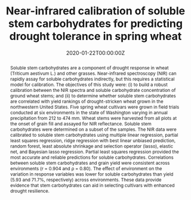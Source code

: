 ---
abstract: "Soluble stem carbohydrates are a component of drought response in wheat (Triticum aestivum L.) and other grasses. Near-infrared spectroscopy (NIR) can rapidly assay for soluble carbohydrates indirectly, but this requires a statistical model for calibration. The objectives of this study were: (i) to build a robust calibration between the NIR spectra and soluble carbohydrate concentration of ground wheat stems; and (ii) to determine whether soluble stem carbohydrates are correlated with yield rankings of drought-stricken wheat grown in the northwestern United States. Five spring wheat cultivars were grown in field trials conducted at six environments in the state of Washington varying in annual precipitation from 212 to 474 mm. Wheat stems were harvested from all plots at the onset of grain fill and assayed for NIR reflectance. Soluble stem carbohydrates were determined on a subset of the samples. The NIR data were calibrated to soluble stem carbohydrates using multiple linear regression, partial least squares regression, ridge regression with best linear unbiased prediction, random forest, least absolute shrinkage and selection operator (lasso), elastic net, and Bayesian lasso regression. Partial least squares regression provided the most accurate and reliable predictions for soluble carbohydrates. Correlations between soluble stem carbohydrates and grain yield were consistent across environments (r = 0.904 and ρ = 0.80). The effect of environment on the variation in response variables was lower for soluble carbohydrates than yield (5.93 and 71.7%, respectively) across environments. These data provide evidence that stem carbohydrates can aid in selecting cultivars with enhanced drought resilience."
authors:
- admin
- Brown, David
- Campbell, Kimberly Garland
date: "2020-01-22T00:00:00Z"
doi: "10.2134/agronj2015.0173"
featured: false
image:
  caption: 'Image credit: **J Piaskowski**'
  focal_point: ""
  preview_only: false
projects: []
publication: '*Agronomy Journal*'
publication_short: ""
publication_types:
- "2"
publishDate: "2016-12-01T00:00:00Z"
slides: []
summary: []
tags:
- drought tolerance
- plant breeding
- wheat
title: Near-infrared calibration of soluble stem carbohydrates for predicting drought tolerance in spring wheat
url_code: ""
url_dataset: ""
url_pdf: http://dx.doi.org/10.2134/agronj2015.0173
url_poster: ""
url_project: ""
url_slides: ""
url_source: ""
url_video: ""
---
